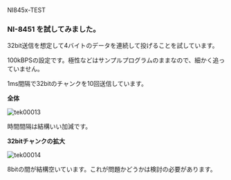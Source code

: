  NI845x-TEST


### NI-8451 を試してみました。
32bit送信を想定して4バイトのデータを連続して投げることを試しています。

100kBPSの設定です。極性などはサンプルプログラムのままなので、細かく追っていません。

1ms間隔で32bitのチャンクを10回送信しています。



__全体__

![tek00013](https://user-images.githubusercontent.com/9587359/49413490-78a3af80-f7b3-11e8-9228-fa44b7b363e7.png)

時間間隔は結構いい加減です。


__32bitチャンクの拡大__

![tek00014](https://user-images.githubusercontent.com/9587359/49413491-78a3af80-f7b3-11e8-8255-18618003802e.png)

8bitの間が結構空いています。これが問題かどうかは検討の必要があります。
